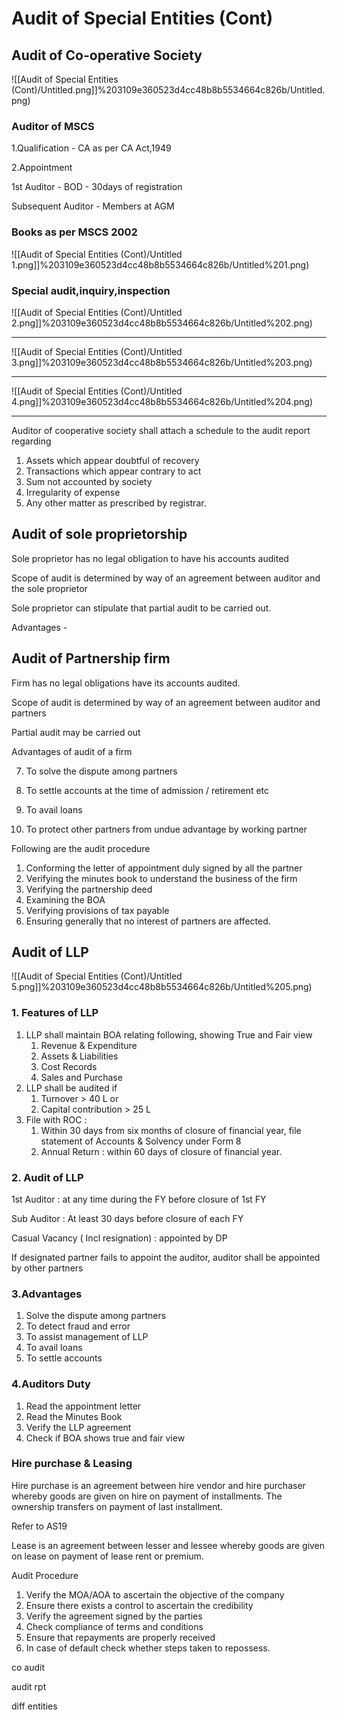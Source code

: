 # Audit of Special Entities (Cont)

## Audit of Co-operative Society

![[Audit of Special Entities (Cont)/Untitled.png]]%203109e360523d4cc48b8b5534664c826b/Untitled.png)

### Auditor of MSCS

1.Qualification - CA as per CA Act,1949

2.Appointment

1st Auditor - BOD - 30days of registration

Subsequent Auditor - Members at AGM 

### Books as per MSCS 2002

![[Audit of Special Entities (Cont)/Untitled 1.png]]%203109e360523d4cc48b8b5534664c826b/Untitled%201.png)

### Special audit,inquiry,inspection

![[Audit of Special Entities (Cont)/Untitled 2.png]]%203109e360523d4cc48b8b5534664c826b/Untitled%202.png)

---

![[Audit of Special Entities (Cont)/Untitled 3.png]]%203109e360523d4cc48b8b5534664c826b/Untitled%203.png)

---

![[Audit of Special Entities (Cont)/Untitled 4.png]]%203109e360523d4cc48b8b5534664c826b/Untitled%204.png)

---

Auditor of cooperative society shall attach a schedule to the audit report regarding

1. Assets which appear doubtful of recovery
2. Transactions which appear contrary to act 
3. Sum not accounted by society 
4. Irregularity of expense
5. Any other matter as prescribed by registrar.

## Audit of sole proprietorship

Sole proprietor has no legal obligation to have his accounts audited

Scope of audit is determined by way of an agreement between auditor and the sole proprietor

Sole proprietor can stipulate that partial audit to be carried out. 

Advantages - 

## Audit of Partnership firm

Firm has no legal obligations have its accounts audited.

Scope of audit is determined by way of an agreement between auditor and partners 

Partial audit may be carried out 

Advantages of audit of a firm

7. To solve the dispute among partners

8. To settle accounts at the time of admission / retirement etc

9. To avail loans

10. To protect other partners from undue advantage by working partner 

Following are the audit procedure

1. Conforming the letter of appointment duly signed by all the partner
2. Verifying the minutes book to understand the business of the firm
3. Verifying the partnership deed 
4. Examining the BOA
5. Verifying provisions of tax payable
6. Ensuring generally that no interest of partners are affected.

## Audit of LLP

![[Audit of Special Entities (Cont)/Untitled 5.png]]%203109e360523d4cc48b8b5534664c826b/Untitled%205.png)

### 1. Features of LLP

1. LLP shall maintain BOA relating following, showing True and Fair view
    1. Revenue & Expenditure
    2. Assets & Liabilities
    3. Cost Records
    4. Sales and Purchase
2. LLP shall be audited if 
    1. Turnover > 40 L or
    2. Capital contribution > 25 L
3. File with ROC :
    1. Within 30 days from six months of closure of financial year, file statement of Accounts & Solvency under Form 8
    2. Annual Return : within 60 days of closure of financial year.

### 2. Audit of LLP

1st Auditor : at any time during the FY before closure of 1st FY

Sub Auditor : At least 30 days before closure of each FY

Casual Vacancy ( Incl resignation) : appointed by DP

If designated partner fails to appoint the auditor, auditor shall be appointed by other partners

### 3.Advantages

1. Solve the dispute among partners
2. To detect fraud and error
3. To assist management of LLP
4. To avail loans
5. To settle accounts

### 4.Auditors Duty

1. Read the appointment letter
2. Read the Minutes Book
3. Verify the LLP agreement
4. Check if BOA shows true and fair view 

### Hire purchase & Leasing

Hire purchase is an agreement between hire vendor and hire purchaser whereby goods are given on hire on payment of installments. The ownership transfers on payment of last installment.

Refer to AS19

Lease is an agreement between lesser and lessee whereby goods are given on lease on payment of lease rent or premium.

Audit Procedure

1. Verify the MOA/AOA to ascertain the objective of the company
2. Ensure there exists a control to ascertain the credibility
3. Verify the agreement signed by the parties
4. Check compliance of terms and conditions
5. Ensure that repayments are properly received 
6. In case of default check whether steps taken to repossess.

  

co audit

audit  rpt

diff entities